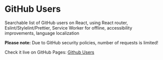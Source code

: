 # GitHub Users

Searchable list of GitHub users on React, using React router, Eslint/Stylelint/Prettier, Service Worker for offline, accessibility improvements, language localization

**Please note:** Due to GitHub security policies, number of requests is limited!

Check it live on GitHub Pages: [Github Users](https://nlastukhina.github.io/github-users/)
